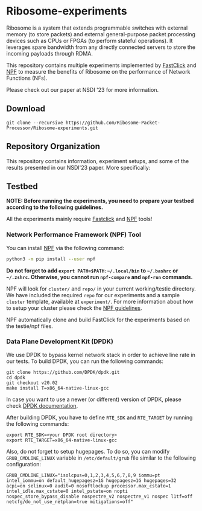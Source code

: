 # Ribosome-experiments
Ribosome is a system that extends programmable switches with external memory (to store packets) and external general-purpose packet processing devices such as CPUs or FPGAs (to perform stateful operations). It leverages spare bandwidth from any directly connected servers to store the incoming payloads through RDMA.

This repository contains multiple experiments implemented by [FastClick][Fastclick] and [NPF][NPF] to measure the benefits of Ribosome on the performance of Network Functions (NFs).

Please check out our paper at NSDI '23 for more information.

## Download

```
git clone --recursive https://github.com/Ribosome-Packet-Processor/Ribosome-experiments.git
```

## Repository Organization

This repository contains information, experiment setups, and some of the results presented in our NSDI'23 paper. More specifically:

## Testbed

**NOTE: Before running the experiments, you need to prepare your testbed according to the following guidelines.**

All the experiments mainly require [Fastclick][Fastclick] and [NPF][NPF] tools!

### Network Performance Framework (NPF) Tool
You can install [NPF][NPF] via the following command:

```bash
python3 -m pip install --user npf
```

**Do not forget to add `export PATH=$PATH:~/.local/bin` to `~/.bashrc` or `~/.zshrc`. Otherwise, you cannot run `npf-compare` and `npf-run` commands.** 

NPF will look for `cluster/` and `repo/` in your current working/testie directory. We have included the required `repo` for our experiments and a sample `cluster` template, available at `experiment/`. For more information about how to setup your cluster please check the [NPF guidelines][NPF-cluster].

NPF automatically clone and build FastClick for the experiments based on the testie/npf files.

### Data Plane Development Kit (DPDK)
We use DPDK to bypass kernel network stack in order to achieve line rate in our tests. To build DPDK, you can run the following commands:

```
git clone https://github.com/DPDK/dpdk.git
cd dpdk
git checkout v20.02
make install T=x86_64-native-linux-gcc
```
In case you want to use a newer (or different) version of DPDK, please check [DPDK documentation][dpdk-doc].

After building DPDK, you have to define `RTE_SDK` and `RTE_TARGET` by running the following commands:

```
export RTE_SDK=<your DPDK root directory>
export RTE_TARGET=x86_64-native-linux-gcc
```
Also, do not forget to setup hugepages. To do so, you can modify `GRUB_CMDLINE_LINUX` variable in `/etc/default/grub` file similar to the following configuration:

```
GRUB_CMDLINE_LINUX="isolcpus=0,1,2,3,4,5,6,7,8,9 iommu=pt intel_iommu=on default_hugepagesz=1G hugepagesz=1G hugepages=32 acpi=on selinux=0 audit=0 nosoftlockup processor.max_cstate=1 intel_idle.max_cstate=0 intel_pstate=on nopti nospec_store_bypass_disable nospectre_v2 nospectre_v1 nospec l1tf=off netcfg/do_not_use_netplan=true mitigations=off"
```



[FastClick]: https://github.com/tbarbette/fastclick
[NPF]: https://github.com/tbarbette/npf
[NPF-cluster]: https://github.com/tbarbette/npf/blob/master/cluster/README.md
[dpdk-doc]: https://doc.dpdk.org/guides/linux_gsg/index.html
